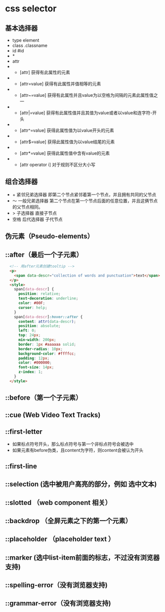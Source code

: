 # css selector

## 基本选择器
- type element
- class .classname
- id #id
- \*
- attr 
- - [attr]            获得有此属性的元素
- - [attr=value]      获得有此属性并值相等的元素
- - [attr~=value]     获得有此属性并且value为以空格为间隔的元素此属性值之一
- - [attr|=value]     获得有此属性值并且其值为value或者以value和连字符-开头
- - [attr^=value]     获得此属性值为以value开头的元素
- - [attr$=value]     获得此属性值为以value结尾的元素
- - [attr*=value]     获得此属性值中含有value的元素
- - [attr operator i] 对于规则不区分大小写

## 组合选择器
- \+     紧邻兄弟选择器     即第二个节点紧邻着第一个节点，并且拥有共同的父节点
- ～    一般兄弟选择器      第二个节点在第一个节点后面的任意位置，并且这俩节点的父节点相同。
- \>     子选择器          直接子节点
- 空格   后代选择器         子代节点

## 伪元素（Pseudo-elements）
## ::after（最后一个子元素）
```html
  <!-- 用after元素创建tooltip -->
  <p>
    <span data-descr="collection of words and punctuation">text</span>
  </p>
  <style>
    span[data-descr] {
      position: relative;
      text-decoration: underline;
      color: #00F;
      cursor: help;
    }
    span[data-descr]:hover::after {
      content: attr(data-descr);
      position: absolute;
      left: 0;
      top: 24px;
      min-width: 200px;
      border: 1px #aaaaaa solid;
      border-radius: 10px;
      background-color: #ffffcc;
      padding: 12px;
      color: #000000;
      font-size: 14px;
      z-index: 1;
    }
  </style>
```
## ::before（第一个子元素）
## ::cue (Web Video Text Tracks)
## ::first-letter
- 如果标点符号开头，那么标点符号与第一个非标点符号会被选中
- 如果元素有before伪类，且content为字符，则content会被认为开头
## ::first-line
## ::selection (选中被用户高亮的部分，例如 选中文本)
## ::slotted （web component 相关）
## ::backdrop （全屏元素之下的第一个元素）
## ::placeholder （placeholder text ）
## ::marker (选中list-item前面的标志，不过没有浏览器支持)
## ::spelling-error（没有浏览器支持)
## ::grammar-error（没有浏览器支持)